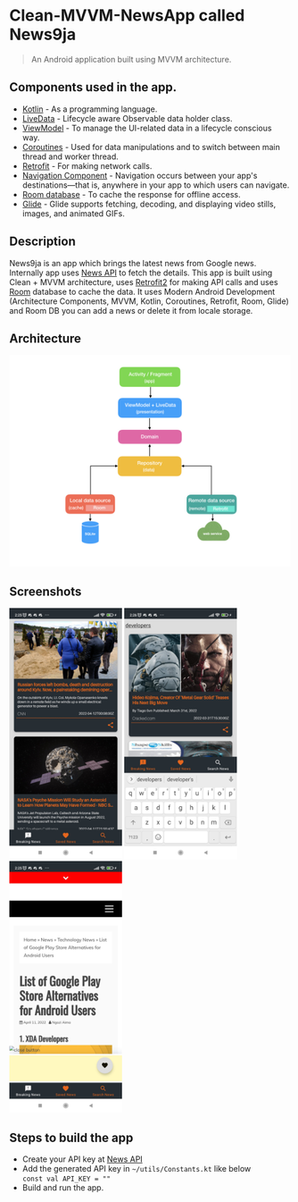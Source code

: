 ﻿
# Clean-MVVM-NewsApp called News9ja

> An Android application built using MVVM architecture.
> 

## Components used in the app.
- [Kotlin](https://kotlinlang.org/) - As a programming language.
- [LiveData](https://developer.android.com/topic/libraries/architecture/livedata) - Lifecycle aware Observable data holder class.
- [ViewModel](https://developer.android.com/topic/libraries/architecture/viewmodel) - To manage the UI-related data in a lifecycle conscious way.
- [Coroutines](https://developer.android.com/kotlin/coroutines) - Used for data manipulations and to switch between main thread and worker thread.
- [Retrofit](https://square.github.io/retrofit/) - For making network calls.
- [Navigation Component](https://developer.android.com/guide/navigation/navigation-getting-started) - Navigation occurs between your app's destinations—that is, anywhere in your app to which users can navigate.
- [Room database](https://developer.android.com/topic/libraries/architecture/room) - To cache the response for offline access.
- [Glide](https://github.com/bumptech/glide) - Glide supports fetching, decoding, and displaying video stills, images, and animated GIFs.

## Description
News9ja is an app which brings the latest news from Google news. Internally app uses [News API](https://newsapi.org/) to fetch the details. This app is built using Clean + MVVM architecture, uses [Retrofit2](http://square.github.io/retrofit/) for making API calls and uses [Room](https://developer.android.com/topic/libraries/architecture/room.html) database to cache the data. It uses Modern Android Development (Architecture Components, MVVM, Kotlin, Coroutines, Retrofit, Room, Glide) and Room DB you can add a news or delete it from locale storage.

## Architecture
![Architecture](https://github.com/Naveentp/Clean-MVVM-NewsApp/blob/master/ART/clean_mvvm.jpeg)

## Screenshots
<img alt="NewsApp" height="450px" src="https://github.com/Chinex-Boroja/News9ja/blob/main/app/src/main/res/drawable/scbreaking.jpg"/>  <img alt="NewsApp" height="450px" src="https://github.com/Chinex-Boroja/News9ja/blob/main/app/src/main/res/drawable/scsearch.jpg"/>  <img alt="NewsApp" height="450px" src="https://github.com/Chinex-Boroja/News9ja/blob/main/app/src/main/res/drawable/scwebview.jpg"/>

## Steps to build the app
- Create your API key at [News API](https://newsapi.org/)
- Add the generated API key in `~/utils/Constants.kt` like below  
`const val API_KEY = ""`
- Build and run the app.

